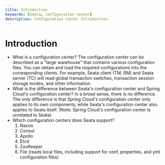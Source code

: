 ```yaml
---
title: Introduction
keywords: [Seata, configuration center]
description: Configuration Center Introduction.
---
```


# Introduction

- What is a configuration center? The configuration center can be described as a "large warehouse" that contains various configuration files. You can obtain and load the required configurations into the corresponding clients. For example, Seata client (TM, RM) and Seata server (TC) will read global transaction switches, transaction session storage modes, and other information.
- What is the difference between Seata's configuration center and Spring Cloud's configuration center? In a broad sense, there is no difference. The only difference is that Spring Cloud's configuration center only applies to its own components, while Seata's configuration center also applies to Seata itself. (Note: Spring Cloud's configuration center is unrelated to Seata)
- Which configuration centers does Seata support?
  1. Nacos
  2. Consul
  3. Apollo
  4. Etcd
  5. ZooKeeper
  7. File (reads local files, including support for conf, properties, and yml configuration files)
